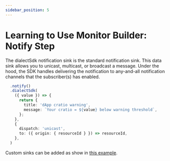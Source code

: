 ```yaml
---
sidebar_position: 5
---
```


# Learning to Use Monitor Builder: Notify Step

The dialectSdk notification sink is the standard notification sink. This data sink allows you to unicast, multicast, or broadcast a message. Under the hood, the SDK handles delivering the notification to any-and-all notification channels that the subscriber(s) has enabled.

```typescript
  .notify()
  .dialectSdk(
    ({ value }) => {
      return {
        title: 'dApp cratio warning',
        message: `Your cratio = ${value} below warning threshold`,
      };
    },
    {
      dispatch: 'unicast',
      to: ({ origin: { resourceId } }) => resourceId,
    },
  )
```

Custom sinks can be added as show in [this example](https://github.com/dialectlabs/monitor/blob/main/examples/004-custom-notification-sink.ts).
